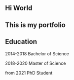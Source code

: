 ## Hi World


## This is my portfolio

## Education

2014-2018 Bachelor of Science

2018-2020 Master of Science

from 2021 PhD Student


